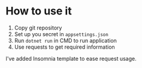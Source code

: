 # How to use it

1. Copy git repository
2. Set up you secret in ```appsettings.json```
3. Run ```dotnet run``` in CMD to run application
4. Use requests to get required information

I've added Insomnia template to ease request usage.